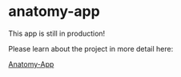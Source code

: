 # anatomy-app
This app is still in production!

Please learn about the project in more detail here:

[Anatomy-App](https://youtu.be/PM0JnC75eao)
